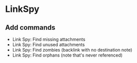 # LinkSpy

## Add commands
- Link Spy: Find missing attachments 
- Link Spy: Find unused attachments 
- Link Spy: Find zombies (backlink with no destination note)
- Link Spy: Find orphans (note that's never referenced)